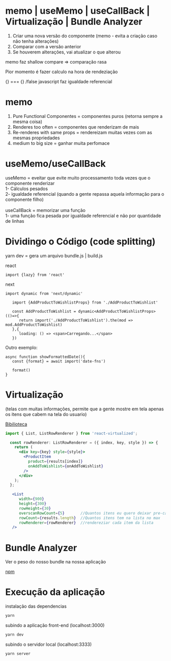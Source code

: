# memo | useMemo | useCallBack | Virtualização | Bundle Analyzer

1. Criar uma nova versão do componente (memo - evita a criação caso não tenha alterações)
2. Comparar com a versão anterior 
3. Se houverem alterações, vai atualizar o que alterou

memo faz shallow compare => comparação rasa 

Pior momento é fazer calculo na hora de rendeziação

{} === {} /false
javascript faz igualdade referencial

# memo
1. Pure Functional Componentes = componentes puros (retorna sempre a mesma coisa)
2. Renderes too often = componentes que renderizam de mais
3. Re-renderes with same props = rendereizam muitas vezes com as mesmas propriedades
4. medium to big size = ganhar muita perfomace

# useMemo/useCallBack
useMemo = eveitar que evite muito processamento toda vezes que o componente renderizar 
<br/>
1- Cálculos pesados
<br/>
2- igualdade referencial (quando a gente repassa aquela informação para o componente filho)
<br/><br/>
useCallBack = memorizar uma função
<br/>
1- uma função fica pesada por igualdade referencial e não por quantidade de linhas
<br/>
# Dividingo o Código (code splitting)
yarn dev = gera um arquivo bundle.js | build.js 

react
```tsx
import {lazy} from 'react'
```
next
```tsx
import dynamic from 'next/dynamic'
```

```tsx
   import {AddProductToWishlistProps} from './AddProductToWishlist'

   const AddProductToWishlist = dynamic<AddProductToWishlistProps>(()=>{
      return import('./AddProductToWishlist').the(mod => mod.AddProductToWishlist)
   },{
      loading: () => <span>Carregando...</span>
   })
```
Outro exemplo:

```tsx
async function showFormattedDate(){
   const {format} = await import('date-fns')

   format()
}
```

# Virtualização
(telas com muitas informações, permite que a gente mostre em tela apenas os itens que cabem na tela do usuario)

[Bibilioteca](http://bvaughn.github.io/react-virtualized/#/components/List)

```jsx
import { List, ListRowRenderer } from 'react-virtualized';

  const rowRenderer: ListRowRenderer = ({ index, key, style }) => {
    return (
      <div key={key} style={style}>
        <ProductItem
          product={results[index]}
          onAddToWishlist={onAddToWishlist}
        />
      </div>
    );
  };

   <List
      width={900} 
      height={300}
      rowHeight={30}
      overscanRowCount={5}       //Quantos itens eu quero deixar pre-carregaveis para cima e para baixo
      rowCount={results.length}  //Quantos itens tem na lista no max
      rowRenderer={rowRenderer}  //rendereziar cada item da lista
   />
```
# Bundle Analyzer
Ver o peso do nosso bundle na nossa aplicação

[npm](https://www.npmjs.com/package/@next/bundle-analyzer)

# Execução da aplicação

instalação das dependencias 
```jsx
yarn
```

subindo a aplicação front-end (localhost:3000)
```jsx
yarn dev
```

subindo o servidor local (localhost:3333)
```jsx
yarn server
```

